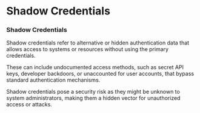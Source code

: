 # Shadow Credentials

### Shadow Credentials

Shadow credentials refer to alternative or hidden authentication data that allows access to systems or resources without using the primary credentials.&#x20;

These can include undocumented access methods, such as secret API keys, developer backdoors, or unaccounted for user accounts, that bypass standard authentication mechanisms.&#x20;

Shadow credentials pose a security risk as they might be unknown to system administrators, making them a hidden vector for unauthorized access or attacks.
